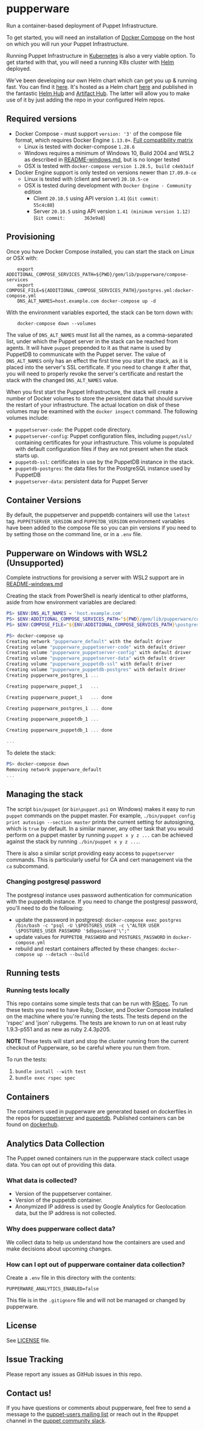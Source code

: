 
# pupperware

Run a container-based deployment of Puppet Infrastructure.

To get started, you will need an installation of
[Docker Compose](https://docs.docker.com/compose/install/) on the host on
which you will run your Puppet Infrastructure.

Running Puppet Infrastructure in [Kubernetes](https://kubernetes.io/) is also a very viable option. To get started with that, you will need a running K8s cluster with [Helm](https://helm.sh/) deployed.

We've been developing our own Helm chart which can get you up & running fast. You can find it [here](https://github.com/puppetlabs/puppetserver-helm-chart). It's hosted as a Helm chart [here](https://puppetlabs.github.io/puppetserver-helm-chart) and published in the fantastic [Helm Hub](https://hub.helm.sh/charts/puppet/puppetserver-helm-chart) and [Artifact Hub](https://artifacthub.io/package/chart/puppetserver/puppetserver-helm-chart). The latter will allow you to make use of it by just adding the repo in your configured Helm repos.

## Required versions

* Docker Compose - must support `version: '3'` of the compose file format, which requires Docker Engine `1.13.0+`. [Full compatibility matrix](https://docs.docker.com/compose/compose-file/compose-versioning/)
  * Linux is tested with docker-compose `1.28.6`
  * Windows requires a minimum of Windows 10, Build 2004 and WSL2 as described in [README-windows.md](./README-windows.md), but is no longer tested
  * OSX is tested with `docker-compose version 1.28.5, build c4eb3a1f`
* Docker Engine support is only tested on versions newer than `17.09.0-ce`
  * Linux is tested with (client and server) `20.10.5-ce`
  * OSX is tested during development with `Docker Engine - Community` edition
      - Client `20.10.5` using API version `1.41` (`Git commit:        55c4c88`)
      - Server `20.10.5` using API version `1.41 (minimum version 1.12)` (`Git commit:       363e9a8`)

## Provisioning

Once you have Docker Compose installed, you can start the stack on Linux or OSX with:
```
    export ADDITIONAL_COMPOSE_SERVICES_PATH=${PWD}/gem/lib/pupperware/compose-services
    export COMPOSE_FILE=${ADDITIONAL_COMPOSE_SERVICES_PATH}/postgres.yml:docker-compose.yml
    DNS_ALT_NAMES=host.example.com docker-compose up -d
```

With the environment variables exported, the stack can be torn down with:
```
    docker-compose down --volumes
```

The value of `DNS_ALT_NAMES` must list all the names, as a comma-separated
list, under which the Puppet server in the stack can be reached from
agents. It will have `puppet` prepended to it as that
name is used by PuppetDB to communicate with the Puppet server. The value of
`DNS_ALT_NAMES` only has an effect the first time you start the stack, as it
is placed into the server's SSL certificate. If you need to change it after
that, you will need to properly revoke the server's certificate and restart
the stack with the changed `DNS_ALT_NAMES` value.

When you first start the Puppet Infrastructure, the stack will create a number of Docker volumes to store the persistent data that should survive the restart of your infrastructure. The actual location on disk of these volumes may be examined with the `docker inspect` command. The following volumes include:

* `puppetserver-code`: the Puppet code directory.
* `puppetserver-config`: Puppet configuration files, including `puppet/ssl/` containing certificates for your infrastructure. This volume is populated with default configuration files if they are not present when the stack starts
up.
* `puppetdb-ssl`: certificates in use by the PuppetDB instance in the
  stack.
* `puppetdb-postgres`: the data files for the PostgreSQL instance used by
PuppetDB
* `puppetserver-data`: persistent data for Puppet Server

## Container Versions

By default, the puppetserver and puppetdb containers will use the `latest` tag.
`PUPPETSERVER_VERSION` and `PUPPETDB_VERSION` environment variables have been
added to the compose file so you can pin versions if you need to by setting those
on the command line, or in a `.env` file.

## Pupperware on Windows with WSL2 (Unsupported)

Complete instructions for provisiong a server with WSL2 support are in [README-windows.md](./README-windows.md)

Creating the stack from PowerShell is nearly identical to other platforms, aside from how environment variables are declared:

``` powershell
PS> $ENV:DNS_ALT_NAMES = 'host.example.com'
PS> $ENV:ADDITIONAL_COMPOSE_SERVICES_PATH="${PWD}/gem/lib/pupperware/compose-services"
PS> $ENV:COMPOSE_FILE="${ENV:ADDITIONAL_COMPOSE_SERVICES_PATH}\postgres.yml;docker-compose.yml"

PS> docker-compose up
Creating network "pupperware_default" with the default driver
Creating volume "pupperware_puppetserver-code" with default driver
Creating volume "pupperware_puppetserver-config" with default driver
Creating volume "pupperware_puppetserver-data" with default driver
Creating volume "pupperware_puppetdb-ssl" with default driver
Creating volume "pupperware_puppetdb-postgres" with default driver
Creating pupperware_postgres_1 ...

Creating pupperware_puppet_1   ...

Creating pupperware_puppet_1   ... done

Creating pupperware_postgres_1 ... done

Creating pupperware_puppetdb_1 ...

Creating pupperware_puppetdb_1 ... done

...
```

To delete the stack:

``` powershell
PS> docker-compose down
Removing network pupperware_default
...
```

## Managing the stack

The script `bin/puppet` (or `bin\puppet.ps1` on Windows) makes it easy to run `puppet` commands on the
puppet master. For example, `./bin/puppet config print autosign --section
master` prints the current setting for autosigning, which is `true` by
default. In a similar manner, any other task that you would perform on a
puppet master by running `puppet x y z ...` can be achieved against the
stack by running `./bin/puppet x y z ...`.

There is also a similar script providing easy access to `puppetserver` commands. This is particularly
useful for CA and cert management via the `ca` subcommand.

### Changing postgresql password

The postgresql instance uses password authentication for communication with the
puppetdb instance. If you need to change the postgresql password, you'll need to
do the following:
* update the password in postgresql: `docker-compose exec postgres /bin/bash -c "psql -U \$POSTGRES_USER -c \"ALTER USER \$POSTGRES_USER PASSWORD '$dbpassword'\";"`
* update values for `PUPPETDB_PASSWORD` and `POSTGRES_PASSWORD` in `docker-compose.yml`
* rebuild and restart containers affected by these changes: `docker-compose up --detach --build`

## Running tests

### Running tests locally
This repo contains some simple tests that can be run with [RSpec](http://rspec.info).
To run these tests you need to have Ruby, Docker, and Docker Compose installed on the
machine where you're running the tests. The tests depend on the 'rspec' and 'json'
rubygems. The tests are known to run on at least ruby 1.9.3-p551 and as new as
ruby 2.4.3p205.

**NOTE** These tests will start and stop the cluster
running from the current checkout of Pupperware, so be careful where you run them
from.

To run the tests:
1. `bundle install --with test`
2. `bundle exec rspec spec`

## Containers

The containers used in pupperware are generated based on dockerfiles in the
repos for [puppetserver](https://github.com/puppetlabs/puppetserver/tree/master/docker)
and [puppetdb](https://github.com/puppetlabs/puppetdb/tree/master/docker).
Published containers can be found on [dockerhub](https://hub.docker.com/u/puppet).

## Analytics Data Collection

The Puppet owned containers run in the pupperware stack collect usage data. You can opt out of providing this data.

### What data is collected?
* Version of the puppetserver container.
* Version of the puppetdb container.
* Anonymized IP address is used by Google Analytics for Geolocation data, but the IP address is not collected.

### Why does pupperware collect data?

We collect data to help us understand how the containers are used and make decisions about upcoming changes.

### How can I opt out of pupperware container data collection?

Create a `.env` file in this directory with the contents:

```
PUPPERWARE_ANALYTICS_ENABLED=false
```

This file is in the `.gitignore` file and will not be managed or changed by pupperware.

## License

See [LICENSE](LICENSE) file.

## Issue Tracking

Please report any issues as GitHub issues in this repo.

## Contact us!

If you have questions or comments about pupperware, feel free to send a message
to the [puppet-users mailing list](https://groups.google.com/forum/#!forum/puppet-users)
or reach out in the #puppet channel in the [puppet community slack](https://slack.puppet.com/).
